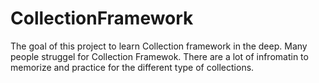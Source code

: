 # CollectionFramework
The goal of this project to learn Collection framework in the deep. Many people struggel for Collection Framewok. 
There are a lot of infromatin to memorize and  practice for the different type of collections.
